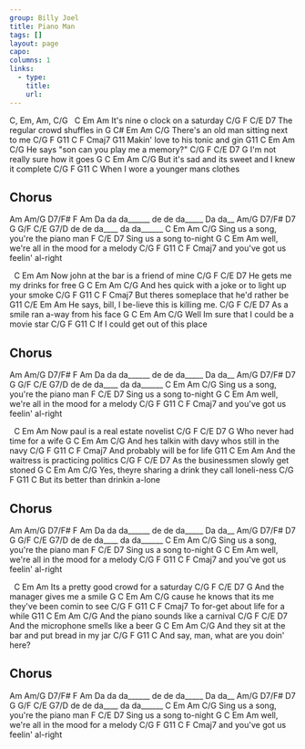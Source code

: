 ```yaml
---
group: Billy Joel
title: Piano Man
tags: []
layout: page
capo: 
columns: 1
links: 
  - type: 
    title: 
    url: 
---
```



C, Em, Am, C/G
&nbsp;    C      Em           Am
It's nine o clock on a saturday
C/G  F       C/E             D7
The regular crowd shuffles in
G           C#     Em        Am         C/G
There's an old man sitting next to me
C/G    F           G11       C     F  Cmaj7  G11
Makin' love to his tonic and gin
G11      C           Em        Am        C/G
He says "son can you play me a memory?"
C/G F          C/E         D7        G
I'm not really sure how it goes
G         C          Em          Am       C/G
But it's sad and its sweet and I knew it complete
C/G  F        G11          C
When I wore a younger mans clothes
## Chorus
Am       Am/G         D7/F#     F       Am
Da da da______  de de da_____         Da da__
Am/G  D7/F#    D7           G      G/F     C/E  G7/D
de de da____       da da______
C         Em               Am          C/G
Sing us a song, you're the piano man
F         C/E     D7
Sing us a song to-night
G           C          Em          Am
well, we're all in the mood for a melody
C/G  F            G11         C     F Cmaj7
and you've got us feelin' al-right

&nbsp;   C           Em       Am
Now john at the bar is a friend of mine
C/G F          C/E        D7
He  gets me my drinks for free
G       C            Em         Am            C/G
And hes quick with a joke or to light up your smoke
C/G        F              G11         C     F Cmaj7
But theres someplace that he'd rather be
G11      C/E         Em           Am
He says, bill, I be-lieve this is killing me.
C/G    F          C/E          D7
As a  smile ran a-way from his face
G       C           Em         Am    C/G
Well Im sure that I could be a movie star
C/G  F           G11         C
If   I could get out of this place
## Chorus
Am       Am/G         D7/F#     F       Am
Da da da______  de de da_____         Da da__
Am/G  D7/F#    D7           G      G/F     C/E  G7/D
de de da____       da da______
C         Em               Am          C/G
Sing us a song, you're the piano man
F         C/E     D7
Sing us a song to-night
G           C          Em          Am
well, we're all in the mood for a melody
C/G  F            G11         C     F Cmaj7
and you've got us feelin' al-right

&nbsp;   C         Em          Am
Now paul is a real estate novelist
C/G  F         C/E        D7     G
Who  never had time for a wife
G       C           Em        Am           C/G
And hes talkin with davy whos still in the navy
C/G  F        G11         C      F  Cmaj7
And  probably will be for life
G11     C           Em         Am
And the waitress is practicing politics
C/G      F           C/E        D7
As   the businessmen slowly get stoned
G           C         Em               Am    C/G
Yes, theyre sharing a drink they call loneli-ness
C/G     F           G11        C
But its better than drinkin a-lone
## Chorus
Am       Am/G         D7/F#     F       Am
Da da da______  de de da_____         Da da__
Am/G  D7/F#    D7           G      G/F     C/E  G7/D
de de da____       da da______
C         Em               Am          C/G
Sing us a song, you're the piano man
F         C/E     D7
Sing us a song to-night
G           C          Em          Am
well, we're all in the mood for a melody
C/G  F            G11         C     F Cmaj7
and you've got us feelin' al-right

&nbsp;     C      Em               Am
Its a pretty good crowd for a saturday
C/G     F       C/E        D7     G
And the manager gives me a smile
G        C              Em              Am       C/G
cause he knows that its me they've been comin to see
C/G      F         G11        C      F Cmaj7
To   for-get about life for a while
G11     C     Em            Am       C/G
And the piano sounds like a carnival
C/G     F          C/E           D7
And the microphone smells like a beer
G        C          Em          Am          C/G
And they sit at the bar and put bread in my jar
C/G      F             G11       C
And say, man, what are you doin' here?
## Chorus
Am       Am/G         D7/F#     F       Am
Da da da______  de de da_____         Da da__
Am/G  D7/F#    D7           G      G/F     C/E  G7/D
de de da____       da da______
C         Em               Am          C/G
Sing us a song, you're the piano man
F         C/E     D7
Sing us a song to-night
G           C          Em          Am
well, we're all in the mood for a melody
C/G  F            G11         C     F Cmaj7
and you've got us feelin' al-right

